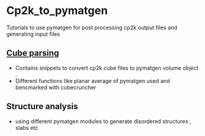 # Cp2k_to_pymatgen
Tutorials to use pymatgen for post processing cp2k output files and generating input files 
## [Cube parsing](./cube_file/)
- Contains snippets to convert cp2k cube files to pymatgen volume object .
- Different functions like planar average of pymatgen used and bencmarked with cubecruncher 
## Structure analysis 
- using different pymatgen modules to generate disordered structures , slabs etc 
